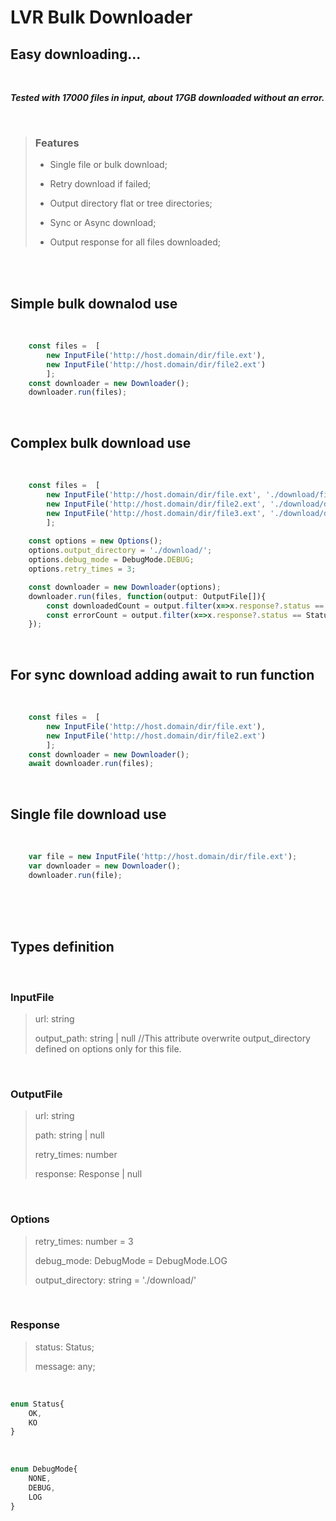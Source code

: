 # LVR Bulk Downloader

## Easy downloading...

<br>

***Tested with 17000 files in input, about 17GB downloaded without an error.***

<br>

> ### Features
>
> - Single file or bulk download;
>
> - Retry download if failed;
>
> - Output directory flat or tree directories;
>
> - Sync or Async download;
>
> - Output response for all files downloaded;
<br>

<br>

## Simple bulk downalod use

<br>

```typescript
    const files =  [ 
        new InputFile('http://host.domain/dir/file.ext'), 
        new InputFile('http://host.domain/dir/file2.ext')
        ];
    const downloader = new Downloader();
    downloader.run(files);
```

<br>

## Complex bulk download use

<br>

```typescript
    const files =  [ 
        new InputFile('http://host.domain/dir/file.ext', './download/file.ext'), 
        new InputFile('http://host.domain/dir/file2.ext', './download/dir/file2.ext'), 
        new InputFile('http://host.domain/dir/file3.ext', './download/dir/file3.ext')
        ];
    
    const options = new Options();
    options.output_directory = './download/';
    options.debug_mode = DebugMode.DEBUG;
    options.retry_times = 3;

    const downloader = new Downloader(options);
    downloader.run(files, function(output: OutputFile[]){
        const downloadedCount = output.filter(x=>x.response?.status == Status.OK).length;
        const errorCount = output.filter(x=>x.response?.status == Status.KO).length;
    });
```

<br>

## For sync download adding await to run function

<br>

```typescript
    const files =  [ 
        new InputFile('http://host.domain/dir/file.ext'), 
        new InputFile('http://host.domain/dir/file2.ext')
        ];
    const downloader = new Downloader();
    await downloader.run(files);
```

<br>

## Single file download use

<br>

```typescript
    var file = new InputFile('http://host.domain/dir/file.ext');
    var downloader = new Downloader();
    downloader.run(file);
```

<br>
<br>
<br>

## Types definition

<br>

### InputFile

> url: string
>
> output_path: string | null    //This attribute overwrite output_directory defined on options only for this file. 
>

<br>

### OutputFile

> url: string
>
> path: string | null
>
> retry_times: number
>
> response: Response | null
>

<br>

### Options

> retry_times: number = 3
>
> debug_mode: DebugMode = DebugMode.LOG
>
> output_directory: string = './download/'
>

<br>


### Response

> status: Status;
>
> message: any;
>

<br>

```typescript
enum Status{
    OK,
    KO
}
```


<br>

```typescript
enum DebugMode{
    NONE,
    DEBUG,
    LOG
}
```
